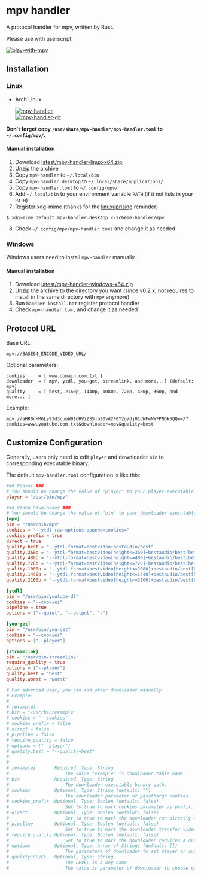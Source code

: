 # mpv handler

A protocol handler for mpv, written by Rust.

Please use with userscript:

[![play-with-mpv][badges-play-with-mpv]][greasyfork-play-with-mpv]

## Installation

### Linux

- Arch Linux

  [![mpv-handler][badges-aur]][download-aur] \
  [![mpv-handler-git][badges-aur-git]][download-aur-git]

**Don't forget copy `/usr/share/mpv-handler/mpv-handler.toml` to `~/.config/mpv/`.**

#### Manual installation

1. Download [latest/mpv-handler-linux-x64.zip][download-linux]
2. Unzip the archive
3. Copy `mpv-handler` to `~/.local/bin`
4. Copy `mpv-handler.desktop` to `~/.local/share/applications/`
5. Copy `mpv-handler.toml` to `~/.config/mpv/`
6. Add `~/.local/bin` to your environment variable `PATH` (if it not lists in your `PATH`)
7. Register xdg-mime (thanks for the [linuxuprising][linuxuprising] reminder)

```
$ xdg-mime default mpv-handler.desktop x-scheme-handler/mpv
```

8. Check `~/.config/mpv/mpv-handler.toml` and change it as needed

### Windows

Windows users need to install `mpv-handler` manually.

#### Manual installation

1. Download [latest/mpv-handler-windows-x64.zip][download-windows]
2. Unzip the archive to the directory you want (since v0.2.x, not requires to install in the same directory with `mpv` anymore)
3. Run `handler-install.bat` register protocol handler
4. Check `mpv-handler.toml` and change it as needed

[badges-aur-git]: https://img.shields.io/aur/version/mpv-handler-git?label=mpv-handler-git&style=for-the-badge
[badges-aur]: https://img.shields.io/aur/version/mpv-handler?label=mpv-handler&style=for-the-badge
[badges-play-with-mpv]: https://img.shields.io/badge/dynamic/json?style=for-the-badge&label=play-with-mpv&prefix=v&query=version&url=https%3A%2F%2Fgreasyfork.org%2Fscripts%2F416271.json
[download-aur-git]: https://aur.archlinux.org/packages/mpv-handler-git/
[download-aur]: https://aur.archlinux.org/packages/mpv-handler/
[download-linux]: https://github.com/akiirui/mpv-handler/releases/latest/download/mpv-handler-linux-x64.zip
[download-windows]: https://github.com/akiirui/mpv-handler/releases/latest/download/mpv-handler-windows-x64.zip
[greasyfork-play-with-mpv]: https://greasyfork.org/scripts/416271-play-with-mpv
[linuxuprising]: https://www.linuxuprising.com/2021/07/open-youtube-and-more-videos-from-your.html

## Protocol URL

Base URL:

```
mpv://BASE64_ENCODE_VIDEO_URL/
```

Optional parameters:

```
cookies     = [ www.domain.com.txt ]
downloader  = [ mpv, ytdl, you-get, streamlink, and more...] (default: mpv)
quality     = [ best, 2160p, 1440p, 1080p, 720p, 480p, 360p, and more... ]
```

Example:

```
mpv://aHR0cHM6Ly93d3cueW91dHViZS5jb20vd2F0Y2g/dj01cWFwNWFPNGk5QQ==/?cookies=www.youtube.com.txt&downloader=mpv&quality=best
```

## Customize Configuration

Generally, users only need to edit `player` and downloader `bin` to corresponding executable binary.

The default `mpv-handler.toml` configuration is like this:

```toml
### Player ###
# You should be change the value of "player" to your player executable binary path.
player = "/usr/bin/mpv"

### Video Downloader ###
# You should be change the value of "bin" to your downloader executable binary path.
[mpv]
bin = "/usr/bin/mpv"
cookies = "--ytdl-raw-options-append=cookies="
cookies_prefix = true
direct = true
quality.best = "--ytdl-format=bestvideo+bestaudio/best"
quality.360p = "--ytdl-format=bestvideo[height<=360]+bestaudio/best[height<=360]/best"
quality.480p = "--ytdl-format=bestvideo[height<=480]+bestaudio/best[height<=480]/best"
quality.720p = "--ytdl-format=bestvideo[height<=720]+bestaudio/best[height<=720]/best"
quality.1080p = "--ytdl-format=bestvideo[height<=1080]+bestaudio/best[height<=1080]/best"
quality.1440p = "--ytdl-format=bestvideo[height<=1440]+bestaudio/best[height<=1440]/best"
quality.2160p = "--ytdl-format=bestvideo[height<=2160]+bestaudio/best[height<=2160]/best"

[ytdl]
bin = "/usr/bin/youtube-dl"
cookies = "--cookies"
pipeline = true
options = ["--quiet", "--output", "-"]

[you-get]
bin = "/usr/bin/you-get"
cookies = "--cookies"
options = ["--player"]

[streamlink]
bin = "/usr/bin/streamlink"
require_quality = true
options = ["--player"]
quality.best = "best"
quality.worst = "worst"

# For advanced user, you can add other downloader manually.
# Example:
#
# [example]
# bin = "/usr/bin/example"
# cookies = "--cookies"
# cookies_prefix = false
# direct = false
# pipeline = false
# require_quality = false
# options = ["--player"]
# quality.best = "--quality=best"
#
#
# [example]       Required, Type: String
#                     The value "example" is downloader table name
# bin             Required, Type: String
#                     The downloader executable binary path.
# cookies         Optional, Type: String (default: "")
#                     The downloader parameter of passthorgh cookies.
# cookies_prefix  Optional, Type: Boolen (default: false)
#                     Set to true to mark cookies parameter as prefix.
# direct          Optional, Type: Boolen (defalut: false)
#                     Set to true to mark the downloader run directly without player.
# pipeline        Optional, Type: Boolen (default: false)
#                     Set to true to mark the downloader transfer video data through pipeline.
# require_quality Optional, Type: Boolen (default: false)
#                     Set to true to mark the downloader requires a quality LEVEL given.
# options         Optional, Type: Array of Strings (default: [])
#                     The parameters of downloader to set player or output.
# quality.LEVEL   Optional, Type: String
#                     The LEVEL is a key name
#                     The value is parameter of downloader to choose quality/format.
```
